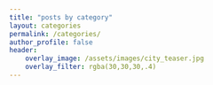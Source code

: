 ```yaml
---
title: "posts by category"
layout: categories
permalink: /categories/
author_profile: false
header:
    overlay_image: /assets/images/city_teaser.jpg
    overlay_filter: rgba(30,30,30,.4)
---
```

